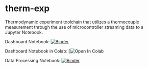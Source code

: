 # therm-exp
Thermodynamic experiment toolchain that utilizes a thermocouple measurement through the use of microcontroller streaming data to a Jupyter Notebook. 


Dashboard Notebook: [![Binder](https://mybinder.org/badge_logo.svg)](https://mybinder.org/v2/gh/ctay22/therm-exp/labpath?Dashboard_R1.ipynb)

Dashboard Notebook in Colab: [![Open In Colab](https://githubtocolab.com/ctay22/therm-exp/blob/main/Dashboard_R1.ipynb)

Data Processing Notebook: [![Binder](https://mybinder.org/badge_logo.svg)](https://mybinder.org/v2/gh/ctay22/therm-exp/main?labpath=Therm-exp_DataProcessing_R1.ipynb)
